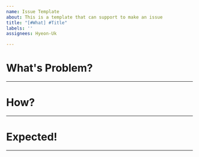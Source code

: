 ```yaml
---
name: Issue Template
about: This is a template that can support to make an issue
title: "[#What] #Title"
labels: ''
assignees: Hyeon-Uk

---
```


# What's Problem?

---
# How?

---
# Expected!

---

